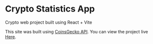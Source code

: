 # Crypto Statistics App

Crypto web project built using React + Vite

This site was built using [CoinsGecko API](https://docs.coingecko.com/reference/introduction/).
You can view the project live [Here](https://iviko1.github.io/react-crypto-app/).

